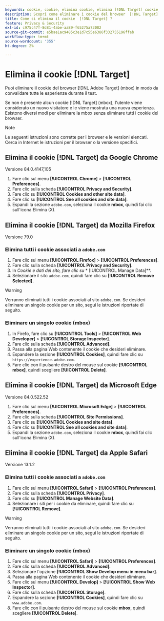 ```yaml
---
keywords: cookie, cookie, elimina cookie, elimina [!DNL Target] cookie, google chrome, chrome, mozilla firefox, firefox, microsoft edge, safari, cookie1
description: Scopri come eliminare i cookie del browser  [!DNL Target]  per convalidare le esperienze.
title: Come si elimina il cookie  [!DNL Target] ?
feature: Privacy & Security
exl-id: c975c47f-8d81-4abe-aa89-f65275a73002
source-git-commit: e5bae1ac9485c3e1d7c55e6386f332755196ffab
workflow-type: tm+mt
source-wordcount: '355'
ht-degree: 2%

---
```


# Elimina il cookie [!DNL Target]

Puoi eliminare il cookie del browser [!DNL Adobe Target] (mbox) in modo da convalidare tutte le esperienze durante il test.

Se non è presente alcun cookie [!DNL Target] (mbox), l&#39;utente viene considerato un nuovo visitatore e le viene mostrata una nuova esperienza. Esistono diversi modi per eliminare la mbox senza eliminare tutti i cookie del browser.

>[!NOTE]
>
>Le seguenti istruzioni sono corrette per i browser e le versioni elencati. Cerca in Internet le istruzioni per il browser o la versione specifici.

## Elimina il cookie [!DNL Target] da Google Chrome

Versione 84.0.4147,105

1. Fare clic sul menu **[!UICONTROL Chrome]** > **[!UICONTROL Preferences]**.
1. Fare clic sulla scheda **[!UICONTROL Privacy and Security]**.
1. Fare clic su **[!UICONTROL Cookies and other site data]**.
1. Fare clic su **[!UICONTROL See all cookies and site data]**.
1. Espandi la sezione `adobe.com`, seleziona il cookie **mbox**, quindi fai clic sull&#39;icona Elimina (X).

## Elimina il cookie [!DNL Target] da Mozilla Firefox

Versione 79.0

### Elimina tutti i cookie associati a `adobe.com`

1. Fare clic sul menu **[!UICONTROL Firefox]** > **[!UICONTROL Preferences]**.
1. Fare clic sulla scheda **[!UICONTROL Privacy and Security]**.
1. In **Cookie e dati del sito*, fare clic su &#x200B;** [!UICONTROL Manage Data]**.
1. Selezionare il sito `adobe.com`, quindi fare clic su **[!UICONTROL Remove Selected]**.

>[!WARNING]
>
>Verranno eliminati tutti i cookie associati al sito `adobe.com`. Se desideri eliminare un singolo cookie per un sito, segui le istruzioni riportate di seguito.

### Eliminare un singolo cookie (mbox)

1. In Firefo, fare clic su **[!UICONTROL Tools]** > **[!UICONTROL Web Developer]** > **[!UICONTROL Storage Inspector]**.
1. Fare clic sulla scheda **[!UICONTROL Advanced]**.
1. Passa alla pagina Web contenente il cookie che desideri eliminare.
1. Espandere la sezione **[!UICONTROL Cookies]**, quindi fare clic su `https://experience.adobe.com`.
1. Fare clic con il pulsante destro del mouse sul cookie **[!UICONTROL mbox]**, quindi scegliere **[!UICONTROL Delete]**.

## Elimina il cookie [!DNL Target] da Microsoft Edge

Versione 84.0.522.52

1. Fare clic sul menu **[!UICONTROL Microsoft Edge]** > **[!UICONTROL Preferences]**.
1. Fare clic sulla scheda **[!UICONTROL Site Permissions]**.
1. Fare clic su **[!UICONTROL Cookies and site data]**.
1. Fare clic su **[!UICONTROL See all cookies and site data]**.
1. Espandi la sezione `adobe.com`, seleziona il cookie **mbox**, quindi fai clic sull&#39;icona Elimina (X).

## Elimina il cookie [!DNL Target] da Apple Safari

Versione 13.1.2

### Elimina tutti i cookie associati a `adobe.com`

1. Fare clic sul menu **[!UICONTROL Safari]** > **[!UICONTROL Preferences]**.
1. Fare clic sulla scheda **[!UICONTROL Privacy]**.
1. Fare clic su **[!UICONTROL Manage Website Data]**.
1. Selezionare i siti per i cookie da eliminare, quindi fare clic su **[!UICONTROL Remove]**.

>[!WARNING]
>
>Verranno eliminati tutti i cookie associati al sito `adobe.com`. Se desideri eliminare un singolo cookie per un sito, segui le istruzioni riportate di seguito.

### Eliminare un singolo cookie (mbox)

1. Fare clic sul menu **[!UICONTROL Safari]** > **[!UICONTROL Preferences]**.
1. Fare clic sulla scheda **[!UICONTROL Advanced]**.
1. Selezionare l&#39;opzione **[!UICONTROL Show Develop menu in menu bar]**.
1. Passa alla pagina Web contenente il cookie che desideri eliminare.
1. Fare clic sul menu **[!UICONTROL Develop]** > **[!UICONTROL Show Web Inspector]**.
1. Fare clic sulla scheda **[!UICONTROL Storage]**.
1. Espandere la sezione **[!UICONTROL Cookies]**, quindi fare clic su `www.adobe.com`.
1. Fare clic con il pulsante destro del mouse sul cookie **mbox**, quindi scegliere **[!UICONTROL Delete]**.
